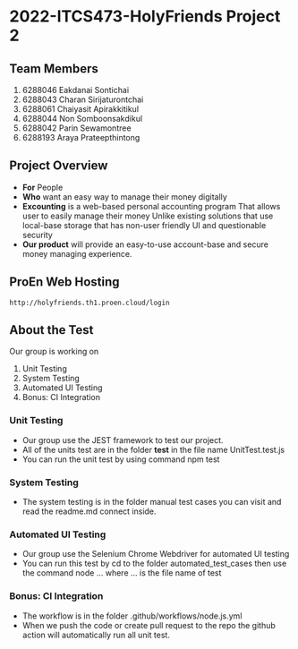 # 2022-ITCS473-HolyFriends Project 2
## Team Members
1. 6288046	Eakdanai 	Sontichai
2. 6288043	Charan	Sirijaturontchai
3. 6288061	Chaiyasit	Apirakkitikul
4. 6288044	Non	Somboonsakdikul
5. 6288042	Parin 	Sewamontree
6. 6288193	Araya	Prateepthintong

## Project Overview
- **For** People
- **Who** want an easy way to manage their money digitally
- **Excounting** is a web-based personal accounting program
That allows user to easily manage their money
Unlike existing solutions that use local-base storage that has non-user friendly UI and
questionable security
- **Our product** will provide an easy-to-use account-base and secure money managing experience.

## ProEn Web Hosting 
    http://holyfriends.th1.proen.cloud/login

## About the Test 
Our group is working on 
1. Unit Testing
2. System Testing
3. Automated UI Testing
4. Bonus: CI Integration

### Unit Testing
- Our group use the JEST framework to test our project.
- All of the units test are in the folder __test__ in the file name UnitTest.test.js
- You can run the unit test by using command npm test

### System Testing
- The system testing is in the folder manual test cases you can visit and read the readme.md connect inside.

### Automated UI Testing
- Our group use the Selenium Chrome Webdriver for automated UI testing
- You can run this test by cd to the folder automated_test_cases then use the command node ... where ... is the file name of test

### Bonus: CI Integration
- The workflow is in the folder .github/workflows/node.js.yml
- When we push the code or create pull request to the repo the github action will automatically run all unit test.
